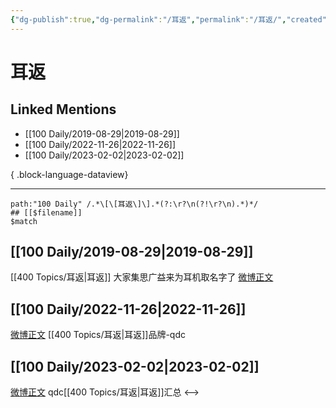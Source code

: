 ```yaml
---
{"dg-publish":true,"dg-permalink":"/耳返","permalink":"/耳返/","created":"2022-11-30T17:22:02.000+08:00","updated":"2023-08-24T19:55:35.646+08:00"}
---
```


# 耳返

## Linked Mentions
- [[100 Daily/2019-08-29\|2019-08-29]]
- [[100 Daily/2022-11-26\|2022-11-26]]
- [[100 Daily/2023-02-02\|2023-02-02]]

{ .block-language-dataview}

---

```expander
path:"100 Daily" /.*\[\[耳返\]\].*(?:\r?\n(?!\r?\n).*)*/
## [[$filename]]
$match
```
## [[100 Daily/2019-08-29\|2019-08-29]]
[[400 Topics/耳返\|耳返]]
大家集思广益来为耳机取名字了 [微博正文](https://m.weibo.cn/6466290670/4410550304199853)
## [[100 Daily/2022-11-26\|2022-11-26]]
[微博正文](http://weibo.com/5695716261/MgHQIerHh) [[400 Topics/耳返\|耳返]]品牌-qdc
## [[100 Daily/2023-02-02\|2023-02-02]]
[微博正文](https://m.weibo.cn/5695716261/4864757444381838) qdc[[400 Topics/耳返\|耳返]]汇总
<-->